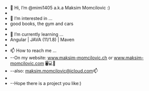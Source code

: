 - 👋 Hi, I’m @mimi1405 a.k.a Maksim Momcilovic :)
-
- 👀 I’m interested in ...
-   good books, the gym and cars 
-   
- 🌱 I’m currently learning ...
-  Angular | JAVA (11/1.8) | Maven
-
- 📫 How to reach me ...
-   --On my website: www.maksim-momcilovic.ch or www.maksim-momcilovic.com 🖥️💻📱
-   --also: maksim.momcilovic@icloud.com📫
-
-   --Hope there is a project you like:)

<!---
mimi1405/mimi1405 is a ✨ special ✨ repository because its `README.md` (this file) appears on your GitHub profile.
--->
